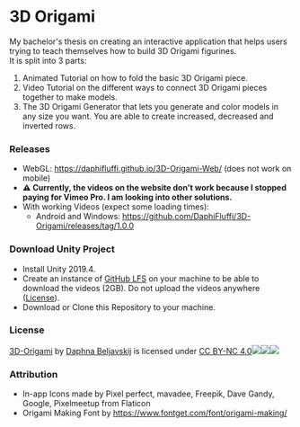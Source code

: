 # 3D Origami
My bachelor's thesis on creating an interactive application that helps users trying to teach themselves how to build 3D Origami figurines.  
It is split into 3 parts:  
  1. Animated Tutorial on how to fold the basic 3D Origami piece. 
  2. Video Tutorial on the different ways to connect 3D Origami pieces together to make models.
  3. The 3D Origami Generator that lets you generate and color models in any size you want. You are able to create increased, decreased and inverted rows. 
### Releases
  * WebGL: https://daphifluffi.github.io/3D-Origami-Web/ (does not work on mobile)
  * **:warning: Currently, the videos on the website don't work because I stopped paying for Vimeo Pro. I am looking into other solutions.**
  * With working Videos (expect some loading times):
    * Android and Windows: https://github.com/DaphiFluffi/3D-Origami/releases/tag/1.0.0
### Download Unity Project
  * Install Unity 2019.4.
  * Create an instance of [GitHub LFS](https://git-lfs.github.com/) on your machine to be able to download the videos (2GB). Do not upload the videos anywhere ([License](#license)). 
  * Download or Clone this Repository to your machine.
### License
[3D-Origami](https://daphifluffi.github.io/3D-Origami-Web/) by [Daphna Beljavskij](https://www.linkedin.com/in/daphna-b-35752616b/) is licensed under [CC BY-NC 4.0![](https://mirrors.creativecommons.org/presskit/icons/cc.svg?ref=chooser-v1)![](https://mirrors.creativecommons.org/presskit/icons/by.svg?ref=chooser-v1)![](https://mirrors.creativecommons.org/presskit/icons/nc.svg?ref=chooser-v1)](http://creativecommons.org/licenses/by-nc/4.0/?ref=chooser-v1)

### Attribution
  * In-app Icons made by Pixel perfect, mavadee, Freepik, Dave Gandy, Google, Pixelmeetup from Flaticon
  * Origami Making Font by https://www.fontget.com/font/origami-making/
